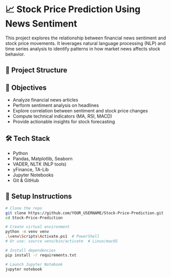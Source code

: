 # 📈 Stock Price Prediction Using News Sentiment

This project explores the relationship between financial news sentiment and stock price movements. It leverages natural language processing (NLP) and time series analysis to identify patterns in how market news affects stock behavior.

## 📁 Project Structure


## 📌 Objectives

- Analyze financial news articles
- Perform sentiment analysis on headlines
- Explore correlation between sentiment and stock price changes
- Compute technical indicators (MA, RSI, MACD)
- Provide actionable insights for stock forecasting

## 🛠️ Tech Stack

- Python
- Pandas, Matplotlib, Seaborn
- VADER, NLTK (NLP tools)
- yFinance, TA-Lib
- Jupyter Notebooks
- Git & GitHub

## 🚀 Setup Instructions

```bash
# Clone the repo
git clone https://github.com/YOUR_USERNAME/Stock-Price-Prediction.git
cd Stock-Price-Prediction

# Create virtual environment
python -m venv venv
.\venv\Scripts\Activate.ps1  # PowerShell
# Or use: source venv/bin/activate  # Linux/macOS

# Install dependencies
pip install -r requirements.txt

# Launch Jupyter Notebook
jupyter notebook
